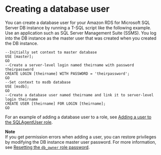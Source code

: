 # Creating a database user<a name="Appendix.SQLServer.CommonDBATasks.CreateUser"></a>

You can create a database user for your Amazon RDS for Microsoft SQL Server DB instance by running a T\-SQL script like the following example\. Use an application such as SQL Server Management Suite \(SSMS\)\. You log into the DB instance as the master user that was created when you created the DB instance\.

```
--Initially set context to master database
USE [master];
GO
--Create a server-level login named theirname with password theirpassword
CREATE LOGIN [theirname] WITH PASSWORD = 'theirpassword';
GO
--Set context to msdb database
USE [msdb];
GO
--Create a database user named theirname and link it to server-level login theirname
CREATE USER [theirname] FOR LOGIN [theirname];
GO
```

For an example of adding a database user to a role, see [Adding a user to the SQLAgentUser role](Appendix.SQLServer.CommonDBATasks.Agent.md#Appendix.SQLServer.CommonDBATasks.Agent.AddUser)\.

**Note**  
If you get permission errors when adding a user, you can restore privileges by modifying the DB instance master user password\. For more information, see [Resetting the `db_owner` role password](Appendix.SQLServer.CommonDBATasks.ResetPassword.md)\.